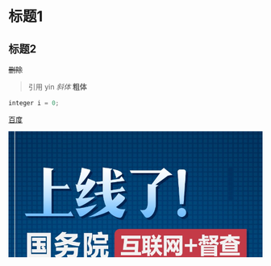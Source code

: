 # 标题1
## 标题2
~~删除~~
> 引用
> yin
*斜体*
**粗体**
```java
integer i = 0;
```
[百度](http://www.baidu.com)

![](images/01.png)
